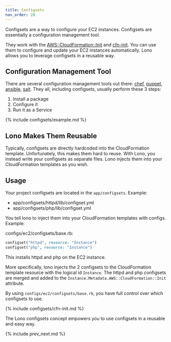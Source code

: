 ```yaml
---
title: Configsets
nav_order: 20
---
```


Configsets are a way to configure your EC2 instances. Configsets are essentially a configuration management tool.

They work with the [AWS::CloudFormation::Init](https://docs.aws.amazon.com/AWSCloudFormation/latest/UserGuide/aws-resource-init.html) and [cfn-init](https://docs.aws.amazon.com/AWSCloudFormation/latest/UserGuide/cfn-init.html). You can use them to configure and update your EC2 instances automatically. Lono allows you to leverage configsets in a reusable way.

## Configuration Management Tool

There are several configuration management tools out there: [chef](https://www.chef.io/configuration-management/), [puppet](https://puppet.com/), [ansible](https://www.ansible.com/), [salt](https://docs.saltstack.com/en/latest/).  They all, including configsets, usually perform these 3 steps:

1. Install a package
2. Configure it
3. Run it as a Service

{% include configsets/example.md %}

## Lono Makes Them Reusable

Typically, configsets are directly hardcoded into the CloudFormation template. Unfortunately, this makes them hard to reuse. With Lono, you instead write your configsets as separate files. Lono injects them into your CloudFormation templates as you wish.

## Usage

Your project configsets are located in the `app/configsets`. Example:

* app/configsets/httpd/lib/configset.yml
* app/configsets/php/lib/configset.yml

You tell lono to inject them into your CloudFormation templates with configs. Example:

configs/ec2/configsets/base.rb:

```ruby
configset("httpd", resource: "Instance")
configset("php", resource: "Instance")
```

This installs httpd and php on the EC2 instance.

More specifically, lono injects the 2 configsets to the CloudFormation template resource with the logical id `Instance`.  The httpd and php configsets are merged and added to the `Instance.Metadata.AWS::CloudFormation::Init` attribute.

By using `configs/ec2/configsets/base.rb`, you have full control over which configsets to use.

{% include configsets/cfn-init.md %}

The Lono configsets concept empowers you to use configsets in a reusable and easy way.

{% include prev_next.md %}

